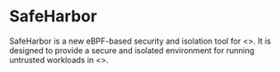 # SafeHarbor

SafeHarbor is a new eBPF-based security and isolation tool for <>. It is designed to provide a secure and isolated environment for running untrusted workloads in <>. 